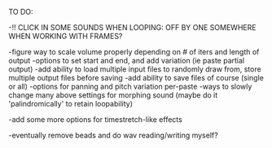 
 
TO DO:

-!! CLICK IN SOME SOUNDS WHEN LOOPING: OFF BY ONE SOMEWHERE WHEN WORKING WITH FRAMES?

-figure way to scale volume properly depending on # of iters and length of output
-options to set start and end, and add variation (ie paste partial output)
-add ability to load multiple input files to randomly draw from, store multiple output files before saving
-add ability to save files of course (single or all)
-options for panning and pitch variation per-paste
-ways to slowly change many above settings for morphing sound (maybe do it 'palindromically' to retain loopability)

-add some more options for timestretch-like effects 


-eventually remove beads and do wav reading/writing myself?
